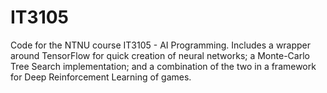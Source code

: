 # IT3105
Code for the NTNU course IT3105 - AI Programming. Includes a wrapper around TensorFlow for quick creation of neural networks;
a Monte-Carlo Tree Search implementation; and a combination of the two in a framework for Deep Reinforcement Learning of games.
